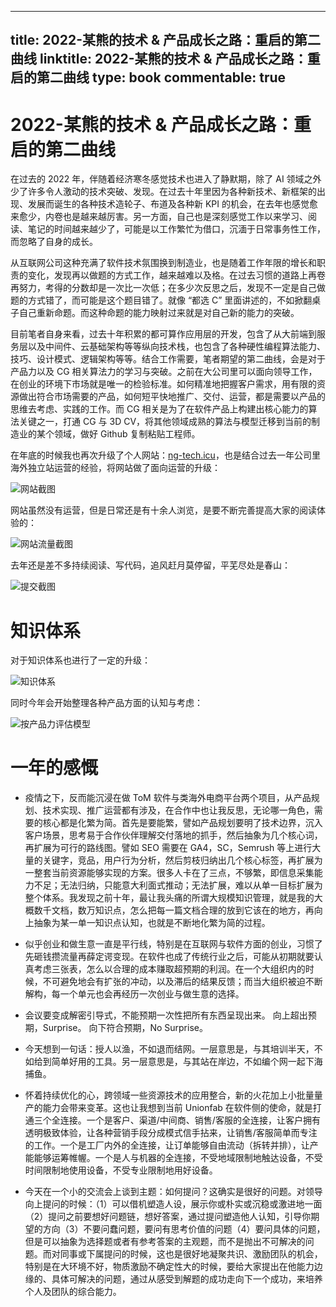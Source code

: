 
---
title: 2022-某熊的技术 & 产品成长之路：重启的第二曲线
linktitle: 2022-某熊的技术 & 产品成长之路：重启的第二曲线
type: book
commentable: true
---

# 2022-某熊的技术 & 产品成长之路：重启的第二曲线

在过去的 2022 年，伴随着经济寒冬感觉技术也进入了静默期，除了 AI 领域之外少了许多令人激动的技术突破、发现。在过去十年里因为各种新技术、新框架的出现、发展而诞生的各种技术造轮子、布道及各种新 KPI 的机会，在去年也感觉愈来愈少，内卷也是越来越厉害。另一方面，自己也是深刻感觉工作以来学习、阅读、笔记的时间越来越少了，可能是以工作繁忙为借口，沉湎于日常事务性工作，而忽略了自身的成长。

从互联网公司这种充满了软件技术氛围换到制造业，也是随着工作年限的增长和职责的变化，发现再以做题的方式工作，越来越难以及格。在过去习惯的道路上再卷再努力，考得的分数却是一次比一次低；在多少次反思之后，发现不一定是自己做题的方式错了，而可能是这个题目错了。就像 “都选 C” 里面讲述的，不如掀翻桌子自己重新命题。而这种命题的能力映射过来就是对自己新的能力的突破。

目前笔者自身来看，过去十年积累的都可算作应用层的开发，包含了从大前端到服务层以及中间件、云基础架构等等纵向技术栈，也包含了各种硬性编程算法能力、技巧、设计模式、逻辑架构等等。结合工作需要，笔者期望的第二曲线，会是对于产品力以及 CG 相关算法力的学习与突破。之前在大公司里可以面向领导工作，在创业的环境下市场就是唯一的检验标准。如何精准地把握客户需求，用有限的资源做出符合市场需要的产品，如何短平快地推广、交付、运营，都是需要以产品的思维去考虑、实践的工作。而 CG 相关是为了在软件产品上构建出核心能力的算法关键之一，打通 CG 与 3D CV，将其他领域成熟的算法与模型迁移到当前的制造业的某个领域，做好 Github 复制粘贴工程师。

在年底的时候我也再次升级了个人网站：[ng-tech.icu](https://ng-tech.icu)，也是结合过去一年公司里海外独立站运营的经验，将网站做了面向运营的升级：

![网站截图](https://ngte-superbed.oss-cn-beijing.aliyuncs.com/item/20230226164428.png)

网站虽然没有运营，但是日常还是有十余人浏览，是要不断完善提高大家的阅读体验的：

![网站流量截图](https://ngte-superbed.oss-cn-beijing.aliyuncs.com/item/20230226151221.png)

去年还是差不多持续阅读、写代码，追风赶月莫停留，平芜尽处是春山：

![提交截图](https://ngte-superbed.oss-cn-beijing.aliyuncs.com/item/20230126233208.png)

# 知识体系

对于知识体系也进行了一定的升级：

![知识体系](https://ngte-superbed.oss-cn-beijing.aliyuncs.com/item/20230219151000.png)

同时今年会开始整理各种产品方面的认知与考虑：

![按产品力评估模型](https://ngte-superbed.oss-cn-beijing.aliyuncs.com/item/%E6%8C%89%E7%BB%B4%E5%BA%A6%E8%AF%84%E4%BC%B0%E6%A8%A1%E5%9E%8B.png)

# 一年的感慨

- 疫情之下，反而能沉浸在做 ToM 软件与类海外电商平台两个项目，从产品规划、技术实现、推广运营都有涉及，在合作中也让我反思，无论哪一角色，需要的核心都是化繁为简。首先是要能繁，譬如产品规划要明了技术边界，沉入客户场景，思考易于合作伙伴理解交付落地的抓手，然后抽象为几个核心词，再扩展为可行的路线图。譬如 SEO 需要在 GA4，SC，Semrush 等上进行大量的关键字，竞品，用户行为分析，然后剪枝归纳出几个核心标签，再扩展为一整套当前资源能够实现的方案。很多人卡在了三点，不够繁，即信息采集能力不足；无法归纳，只能意大利面式推动；无法扩展，难以从单一目标扩展为整个体系。我发现之前十年，最让我头痛的所谓大规模知识管理，就是我的大概数千文档，数万知识点，怎么把每一篇文档合理的放到它该在的地方，再向上抽象为某一单一知识点认知，也就是不断地化繁为简的过程。

- 似乎创业和做生意一直是平行线，特别是在互联网与软件方面的创业，习惯了先砸钱攒流量再薛定谔变现。在软件也成了传统行业之后，可能从初期就要认真考虑三张表，怎么以合理的成本赚取超预期的利润。在一个大组织内的时候，不可避免地会有扩张的冲动，以及滞后的结果反馈；而当大组织被迫不断解构，每一个单元也会再经历一次创业与做生意的选择。

- 会议要变成解密引导式，不能预期一次性把所有东西呈现出来。 向上超出预期，Surprise。 向下符合预期，No Surprise。

- 今天想到一句话：授人以渔，不如退而结网。一层意思是，与其培训半天，不如给到简单好用的工具。另一层意思是，与其站在岸边，不如编个网一起下海捕鱼。

- 怀着持续优化的心，跨领域一些资源技术的应用整合，新的火花加上小批量量产的能力会带来变革。这也让我想到当前 Unionfab 在软件侧的使命，就是打通三个全连接。一个是客户、渠道/中间商、销售/客服的全连接，让客户拥有透明极致体验，让各种营销手段分成模式信手拈来，让销售/客服简单而专注的工作。一个是工厂内外的全连接，让订单能够自由流动（拆转并排），让产能能够运筹帷幄。一个是人与机器的全连接，不受地域限制地触达设备，不受时间限制地使用设备，不受专业限制地用好设备。

- 今天在一个小的交流会上谈到主题：如何提问？这确实是很好的问题。对领导向上提问的时候：（1）可以借机塑造人设，展示你或朴实或沉稳或激进地一面（2）提问之前要想好问题链，想好答案，通过提问塑造他人认知，引导你期望的方向（3）不要问蠢问题，要问有思考价值的问题（4）要问具体的问题，但是可以抽象为选择题或者有参考答案的主观题，而不是抛出不可解决的问题。而对同事或下属提问的时候，这也是很好地凝聚共识、激励团队的机会，特别是在大环境不好，物质激励不确定性大的时候，要给大家提出在他能力边缘的、具体可解决的问题，通过从感受到解题的成功走向下一个成功，来培养个人及团队的综合能力。

    